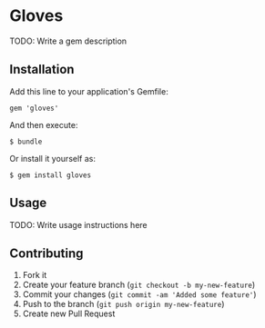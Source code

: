 # Gloves

TODO: Write a gem description

## Installation

Add this line to your application's Gemfile:

    gem 'gloves'

And then execute:

    $ bundle

Or install it yourself as:

    $ gem install gloves

## Usage

TODO: Write usage instructions here

## Contributing

1. Fork it
2. Create your feature branch (`git checkout -b my-new-feature`)
3. Commit your changes (`git commit -am 'Added some feature'`)
4. Push to the branch (`git push origin my-new-feature`)
5. Create new Pull Request
